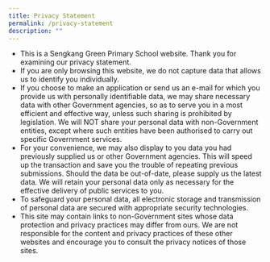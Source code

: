 ```yaml
---
title: Privacy Statement
permalink: /privacy-statement
description: ""
---
```


<ul>
<li>This is a Sengkang Green Primary School website. Thank you for examining our privacy statement.</li>
<li>If you are only browsing this website, we do not capture data that allows us to identify you individually.</li>
<li>If you choose to make an application or send us an e-mail for which you provide us with personally identifiable data, we may share necessary data with other Government agencies, so as to serve you in a most efficient and effective way, unless such sharing is prohibited by legislation. We will NOT share your personal data with non-Government entities, except where such entities have been authorised to carry out specific Government services.</li>
<li>For your convenience, we may also display to you data you had previously supplied us or other Government agencies. This will speed up the transaction and save you the trouble of repeating previous submissions. Should the data be out-of-date, please supply us the latest data. We will retain your personal data only as necessary for the effective delivery of public services to you.</li>
<li>To safeguard your personal data, all electronic storage and transmission of personal data are secured with appropriate security technologies.</li>
<li>This site may contain links to non-Government sites whose data protection and privacy practices may differ from ours. We are not responsible for the content and privacy practices of these other websites and encourage you to consult the privacy notices of those sites.</li>
</ul>